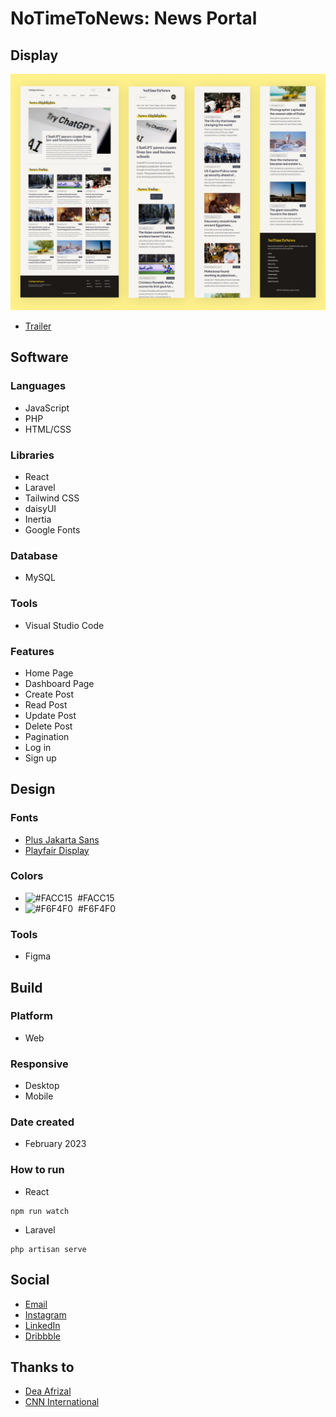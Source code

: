 # NoTimeToNews: News Portal

## Display
![Display](https://raw.githubusercontent.com/luqmanherifa/luqman-herifa-personal-portfolio-v2/main/public/works/web_notimetonews.png)
  - [Trailer](https://youtu.be/DtDKl8th9u8)

## Software
### Languages
  - JavaScript
  - PHP
  - HTML/CSS

### Libraries
  - React
  - Laravel
  - Tailwind CSS
  - daisyUI
  - Inertia
  - Google Fonts

### Database
  - MySQL

### Tools
  - Visual Studio Code

### Features
  - Home Page
  - Dashboard Page
  - Create Post
  - Read Post
  - Update Post
  - Delete Post
  - Pagination
  - Log in
  - Sign up

## Design
### Fonts
  - [Plus Jakarta Sans](https://fonts.google.com/specimen/Plus+Jakarta+Sans)
  - [Playfair Display](https://fonts.google.com/specimen/Playfair+Display)

### Colors
  - ![#FACC15](https://placehold.co/20x20/FACC15/FACC15.png)  #FACC15
  - ![#F6F4F0](https://placehold.co/20x20/F6F4F0/F6F4F0.png)  #F6F4F0

### Tools
  - Figma

## Build
### Platform
  - Web

### Responsive
  - Desktop
  - Mobile

### Date created
  - February 2023

### How to run
  - React
```
npm run watch
```
  - Laravel
```
php artisan serve
```

## Social
  - [Email](mailto:luqmanherifa@gmail.com)
  - [Instagram](https://www.instagram.com/luqmanherifa)
  - [LinkedIn](https://www.linkedin.com/in/luqmanherifa)
  - [Dribbble](https://dribbble.com/luqmanherifa)

## Thanks to
  - [Dea Afrizal](https://www.youtube.com/@deaafrizal)
  - [CNN International](https://edition.cnn.com)
